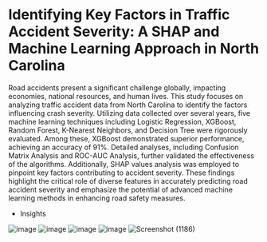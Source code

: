 # Identifying Key Factors in Traffic Accident Severity: A SHAP and Machine Learning Approach in North Carolina
Road accidents present a significant challenge globally, impacting economies, national resources, and human lives. This study focuses on analyzing traffic accident data from North Carolina to identify the factors influencing crash severity. Utilizing data collected over several years, five machine learning techniques including Logistic Regression, XGBoost, Random Forest, K-Nearest Neighbors, and Decision Tree were rigorously evaluated. Among these, XGBoost demonstrated superior performance, achieving an accuracy of 91%. Detailed analyses, including Confusion Matrix Analysis and ROC-AUC Analysis, further validated the effectiveness of the algorithms. Additionally, SHAP values analysis was employed to pinpoint key factors contributing to accident severity. These findings highlight the critical role of diverse features in accurately predicting road accident severity and emphasize the potential of advanced machine learning methods in enhancing road safety measures.


* Insights

![image](https://github.com/user-attachments/assets/41066a98-87a5-4dc0-a0a8-29144809db14)
![image](https://github.com/user-attachments/assets/83f027e2-2f18-473c-8379-5eab662578f6)
![image](https://github.com/user-attachments/assets/986a9932-eddb-4594-9ee6-6fcfd5b327ef)
![image](https://github.com/user-attachments/assets/ddbc38ea-88c1-412f-8c34-40affa2f5a5f)
![Screenshot (1186)](https://github.com/user-attachments/assets/6634511e-0af4-4b94-9b02-8144001ce1db)
